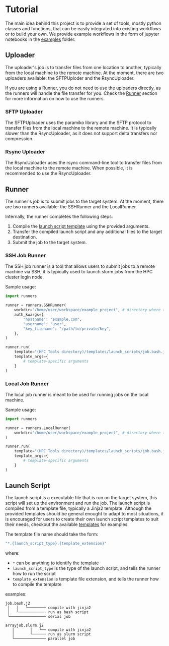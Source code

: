 # Tutorial

The main idea behind this project is to provide a set of tools, mostly python classes and functions, that can be easily integrated into existing workflows or to build your own. We provide example workflows in the form of jupyter notebooks in the [examples](examples/) folder.

## Uploader
The uploader's job is to transfer files from one location to another, typically from the local machine to the remote machine. At the moment, there are two uploaders available: the SFTPUploder and the RsyncUploader.

If you are using a Runner, you do not need to use the uploaders directly, as the runners will handle the file transfer for you. Check the [Runner](#runner) section for more information on how to use the runners.

### SFTP Uploader
The SFTPUploader uses the paramiko library and the SFTP protocol to transfer files from the local machine to the remote machine. It is typically slower than the RsyncUploader, as it does not support delta transfers nor compression.
### Rsync Uploader
The RsyncUploader uses the rsync command-line tool to transfer files from the local machine to the remote machine. When possible, it is recommended to use the RsyncUploader.

## Runner
The runner's job is to submit jobs to the target system. At the moment, there are two runners available: the SSHRunner and the LocalRunner.

Internally, the runner completes the following steps:
1. Compile the [launch script template](#launch-script) using the provided arguments.
2. Transfer the compiled launch script and any additional files to the target destination.
3. Submit the job to the target system.

### SSH Job Runner
The SSH job runner is a tool that allows users to submit jobs to a remote machine via SSH, it is typically used to launch slurm jobs from the HPC cluster login node.

Sample usage:
```python
import runners

runner = runners.SSHRunner(
    workdir="/home/user/workspace/example_project", # directory where the job will be run on the remote machine
    auth_kwargs={
        "hostname": "example.com",
        "username": "user",
        "key_filename": "/path/to/private/key",
    },
)

runner.run(
    template="(HPC Tools directory)/templates/launch_scripts/job.bash.j2", # path to the template file
    template_args={
        # template-specific arguments
    }
)
```

### Local Job Runner
The local job runner is meant to be used for running jobs on the local machine.

Sample usage:
```python
import runners

runner = runners.LocalRunner(
    workdir="/home/user/workspace/example_project", # directory where the job will be run
)

runner.run(
    template="(HPC Tools directory)/templates/launch_scripts/job.bash.j2", # path to the template file
    template_args={
        # template-specific arguments
    }
)
```

## Launch Script
The launch script is a executable file that is run on the target system, this script will set up the environment and run the job. The launch script is compiled from a template file, typically a Jinja2 template. Although the provided templates should be general enought to adapt to most situations, it is encouraged for users to create their own launch script templates to suit their needs, checkout the available [templates](templates/launch_scripts) for examples.

The template file name should take the form:
```bash
"*.{launch_script_type}.{template_extension}"
```
where:
- `*`                  can be anything to identify the template
- `launch_script_type` is the type of the launch script, and tells the runner how to run the script
- `template_extension` is template file extension, and tells the runner how to compile the template

examples:
```
job.bash.j2
 │   │   └──────── compile with jinja2
 │   └──────────── run as bash script
 └──────────────── serial job 
```
```
arrayjob.slurm.j2
   │       │   └── compile with jinja2
   │       └────── run as slurm script
   └────────────── parallel job 
```
